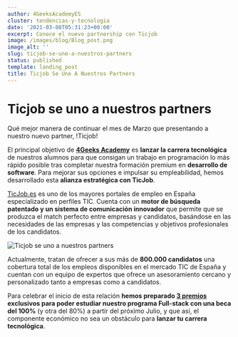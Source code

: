 ```yaml
---
author: 4GeeksAcademyES
cluster: tendencias-y-tecnologia
date: '2021-03-08T05:31:23+00:00'
excerpt: Conoce el nuevo partnership con Ticjob
image: /images/blog/Blog_post.png
image_alt: ''
slug: ticjob-se-une-a-nuestros-partners
status: published
template: landing_post
title: Ticjob Se Une A Nuestros Partners
---
```

# Ticjob se uno a nuestros partners

Qué mejor manera de continuar el mes de Marzo que presentando a nuestro nuevo partner, !Ticjob!

El principal objetivo de **[4Geeks Academy](/es)** es **lanzar la carrera tecnológica** de nuestros alumnos para que consigan un trabajo en programación lo más rápido posible tras completar nuestra formación premium en **desarrollo de software**. Para mejorar sus opciones e impulsar su empleabilidad, hemos desarrollado esta **alianza estratégica con TicJob**.

[TicJob.es](https://ticjob.es/) es uno de los mayores portales de empleo en España especializado en perfiles TIC. Cuenta con un **motor de búsqueda patentado y un sistema de comunicación innovador** que permite que se produzca el match perfecto entre empresas y candidatos, basándose en las necesidades de las empresas y las competencias y objetivos profesionales de los candidatos.

![Ticjob se uno a nuestros partners](https://github.com/4GeeksAcademy/website-v2/blob/master/static/images/blog/ARTE_BLOG.png?raw=true)

Actualmente, tratan de ofrecer a sus más de **800.000 candidatos** una cobertura total de los empleos disponibles en el mercado TIC de España y cuentan con un equipo de expertos que ofrece un asesoramiento cercano y personalizado tanto a empresas como a candidatos.

Para celebrar el inicio de esta relación **hemos preparado [3 premios](https://ticjob.es/esp/trabajo/desarrollador-programador-fullstack-beca-100/46577) exclusivos para poder estudiar nuestro programa Full-stack con una beca del 100%** (y otra del 80%) a partir del próximo Julio, y que así, el componente económico no sea un obstáculo para **lanzar tu carrera tecnológica**. 

<call-to-action button_text="Regístrate" button_link="https://blog.ticjob.es/presentamos-a-nuestro-nuevo-partner-4geeks-academy/" background="rgba(0, 151, 205, 0.15)" title="Para conocer todos los detalles del acuerdo y apuntaros a las becas podéis visitar" text="El registro termina el 31 de Mayo"></call-to-action>